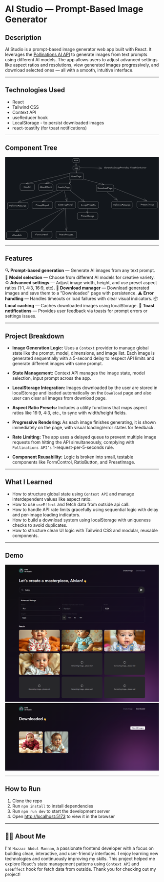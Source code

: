 # AI Studio — Prompt-Based Image Generator

## Description

AI Studio is a prompt-based image generator web app built with React. It leverages the [Pollinations AI API](https://github.com/pollinations/pollinations/blob/master/APIDOCS.md#generate-image-api-%EF%B8%8F) to generate images from text prompts using different AI models. The app allows users to adjust advanced settings like aspect ratios and resolutions, view generated images progressively, and download selected ones — all with a smooth, intuitive interface.

---

## Technologies Used

- React
- Tailwind CSS
- Context API
- useReducer hook
- LocalStorage - to persist downloaded images
- react-toastify (for toast notifications)

---

## Component Tree

![Component Tree](./src/assets/ss/component_tree.png)

---

## Features

🔍 **Prompt-based generation** — Generate AI images from any text prompt.
🧠 **Model selection** — Choose from different AI models for creative variety.
⚙️ **Advanced settings** — Adjust image width, height, and use preset aspect ratios (1:1, 4:3, 16:9, etc).
💾 **Download manager** — Download generated images and save them to a "Downloaded" page with persistence.
⚠️ **Error handling** — Handles timeouts or load failures with clear visual indicators.
📦 **Local caching** — Caches downloaded images using localStorage.
🔔 **Toast notifications** — Provides user feedback via toasts for prompt errors or settings issues.

---

## Project Breakdown

- **Image Generation Logic:** Uses a `Context` provider to manage global state like the prompt, model, dimensions, and image list. Each image is generated sequentially with a 5-second delay to respect API limits and generate different images with same prompt.

- **State Management:** Context API manages the image state, model selection, input prompt across the app.

- **LocalStorage Integration:** Images downloaded by the user are stored in localStorage and loaded automatically on the `Download` page and also user can clear all images from download page.

- **Aspect Ratio Presets:** Includes a utility functions that maps aspect ratios like 16:9, 4:3, etc., to sync with width/height fields.

- **Progressive Rendering:** As each image finishes generating, it is shown immediately on the page, with visual loading/error states for feedback.

- **Rate Limiting:** The app uses a delayed queue to prevent multiple image requests from hitting the API simultaneously, complying with `Pollinations API’s` 1-request-per-5-seconds rule.

- **Component Reusability:** Logic is broken into small, testable components like FormControl, RatioButton, and PresetImage.

---

## What I Learned

- How to structure global state using `Context API` and manage interdependent values like aspect ratio.
- How to use `useEffect` and fetch data from outside api call.
- How to handle API rate limits gracefully using sequential logic with delay and per-image loading indicators.
- How to build a download system using localStorage with uniqueness checks to avoid duplicates.
- How to structure clean UI logic with Tailwind CSS and modular, reusable components.

---

## Demo

![App Screenshot](./src/assets/ss/create-page.png)
![App Screenshot](./src/assets/ss/download-page.png)

---

## How to Run

1. Clone the repo
2. Run `npm install` to install dependencies
3. Run `npm run dev` to start the development server
4. Open [http://localhost:5173](http://localhost:5173) to view it in the browser

---

## 🙋‍♂️ About Me

I'm `Hazzaz Abdul Mannan`, a passionate frontend developer with a focus on building clean, interactive, and user-friendly interfaces. I enjoy learning new technologies and continuously improving my skills. This project helped me explore React's state management patterns using `Context API` and `useEffect` hook for fetch data from outside.
Thank you for checking out my project!

